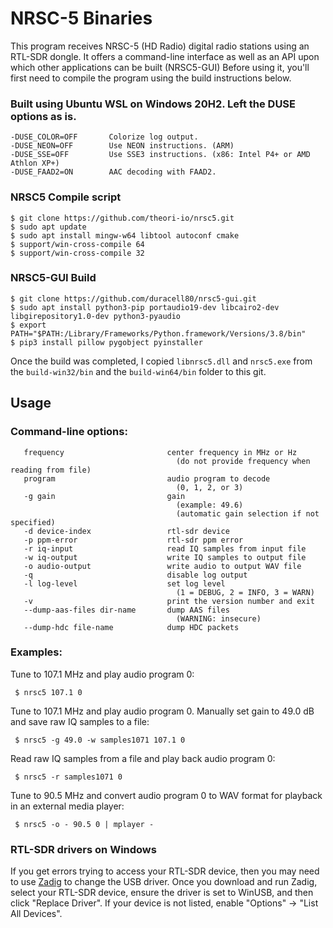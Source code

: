 # NRSC-5 Binaries

This program receives NRSC-5 (HD Radio) digital radio stations using an RTL-SDR dongle. It offers a command-line interface as well as an API upon which other applications can be built (NRSC5-GUI) Before using it, you'll first need to compile the program using the build instructions below.

### Built using Ubuntu WSL on Windows 20H2. Left the DUSE options as is.
    
    -DUSE_COLOR=OFF       Colorize log output.
    -DUSE_NEON=OFF        Use NEON instructions. (ARM)
    -DUSE_SSE=OFF         Use SSE3 instructions. (x86: Intel P4+ or AMD Athlon XP+)
    -DUSE_FAAD2=ON        AAC decoding with FAAD2.

### NRSC5 Compile script
    
    $ git clone https://github.com/theori-io/nrsc5.git
    $ sudo apt update
    $ sudo apt install mingw-w64 libtool autoconf cmake
    $ support/win-cross-compile 64
    $ support/win-cross-compile 32

### NRSC5-GUI Build

    $ git clone https://github.com/duracell80/nrsc5-gui.git
    $ sudo apt install python3-pip portaudio19-dev libcairo2-dev libgirepository1.0-dev python3-pyaudio
    $ export PATH="$PATH:/Library/Frameworks/Python.framework/Versions/3.8/bin"
    $ pip3 install pillow pygobject pyinstaller
    

Once the build was completed, I copied `libnrsc5.dll` and `nrsc5.exe` from the `build-win32/bin` and the `build-win64/bin` folder to this git.

## Usage

### Command-line options:

       frequency                       center frequency in MHz or Hz
                                         (do not provide frequency when reading from file)
       program                         audio program to decode
                                         (0, 1, 2, or 3)
       -g gain                         gain
                                         (example: 49.6)
                                         (automatic gain selection if not specified)
       -d device-index                 rtl-sdr device
       -p ppm-error                    rtl-sdr ppm error
       -r iq-input                     read IQ samples from input file
       -w iq-output                    write IQ samples to output file
       -o audio-output                 write audio to output WAV file
       -q                              disable log output
       -l log-level                    set log level
                                         (1 = DEBUG, 2 = INFO, 3 = WARN)
       -v                              print the version number and exit
       --dump-aas-files dir-name       dump AAS files
                                         (WARNING: insecure)
       --dump-hdc file-name            dump HDC packets

### Examples:

Tune to 107.1 MHz and play audio program 0:

     $ nrsc5 107.1 0

Tune to 107.1 MHz and play audio program 0. Manually set gain to 49.0 dB and save raw IQ samples to a file:

     $ nrsc5 -g 49.0 -w samples1071 107.1 0

Read raw IQ samples from a file and play back audio program 0:

     $ nrsc5 -r samples1071 0

Tune to 90.5 MHz and convert audio program 0 to WAV format for playback in an external media player:

     $ nrsc5 -o - 90.5 0 | mplayer -

### RTL-SDR drivers on Windows

If you get errors trying to access your RTL-SDR device, then you may need to use [Zadig](http://zadig.akeo.ie/) to change the USB driver. Once you download and run Zadig, select your RTL-SDR device, ensure the driver is set to WinUSB, and then click "Replace Driver". If your device is not listed, enable "Options" -> "List All Devices".
